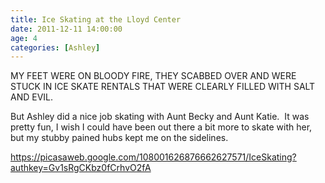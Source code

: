 ```yaml
---
title: Ice Skating at the Lloyd Center
date: 2011-12-11 14:00:00
age: 4
categories: [Ashley]
---
```

MY FEET WERE ON BLOODY FIRE, THEY SCABBED OVER AND WERE STUCK IN ICE SKATE RENTALS THAT WERE CLEARLY FILLED WITH SALT AND EVIL.

But Ashley did a nice job skating with Aunt Becky and Aunt Katie.  It was pretty fun, I wish I could have been out there a bit more to skate with her, but my stubby pained hubs kept me on the sidelines.

<a href="https://picasaweb.google.com/108001626876662627571/IceSkating?authkey=Gv1sRgCKbz0fCrhvO2fA">https://picasaweb.google.com/108001626876662627571/IceSkating?authkey=Gv1sRgCKbz0fCrhvO2fA</a>

